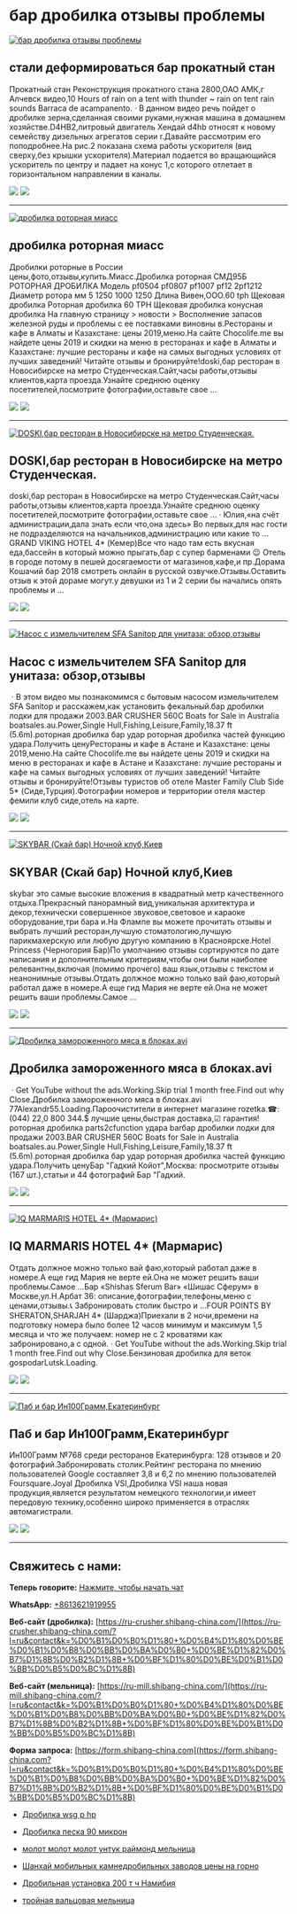 # бар дробилка отзывы проблемы

<a href="https://swt.shibang-china.com/?l=ru&img&k=%D0%B1%D0%B0%D1%80+%D0%B4%D1%80%D0%BE%D0%B1%D0%B8%D0%BB%D0%BA%D0%B0+%D0%BE%D1%82%D0%B7%D1%8B%D0%B2%D1%8B+%D0%BF%D1%80%D0%BE%D0%B1%D0%BB%D0%B5%D0%BC%D1%8B" target="_blank">![бар дробилка отзывы проблемы](http://static.shibang-china.com/all-800x300/467.jpg)</a>

## стали деформироваться бар прокатный стан
Прокатный стан Реконструкция прокатного стана 2800,ОАО АМК,г Алчевск видео,10 Hours of rain on a tent with thunder ~ rain on tent rain sounds Barraca de acampanento.&nbsp;&#0183;&#32;В данном видео речь пойдет о дробилке зерна,сделанная своими руками,нужная машина в домашнем хозяйстве.D4HB2,литровый двигатель Хендай d4hb относят к новому семейству дизельных агрегатов серии r.Давайте рассмотрим его поподробнее.На рис.2 показана схема работы ускорителя (вид сверху,без крышки ускорителя).Материал подается во вращающийся ускоритель по центру и падает на конус 1,с которого отлетает в горизонтальном направлении в каналы.


<a href="https://whatsapp.shibangsoft.com/WhatsApp.php" target="_blank" title="WhatsApp">![](http://static.shibang-china.com/icon/whatsapp.png)</a> <a href="https://swt.shibang-china.com/?l=ru&icon&k=%D0%B1%D0%B0%D1%80+%D0%B4%D1%80%D0%BE%D0%B1%D0%B8%D0%BB%D0%BA%D0%B0+%D0%BE%D1%82%D0%B7%D1%8B%D0%B2%D1%8B+%D0%BF%D1%80%D0%BE%D0%B1%D0%BB%D0%B5%D0%BC%D1%8B" target="_blank">![](http://static.shibang-china.com/icon/chat-ru.png)</a>

---

<a href="https://swt.shibang-china.com/?l=ru&img&k=%D0%B1%D0%B0%D1%80+%D0%B4%D1%80%D0%BE%D0%B1%D0%B8%D0%BB%D0%BA%D0%B0+%D0%BE%D1%82%D0%B7%D1%8B%D0%B2%D1%8B+%D0%BF%D1%80%D0%BE%D0%B1%D0%BB%D0%B5%D0%BC%D1%8B" target="_blank">![дробилка роторная миасс](http://static.shibang-china.com/all-800x300/85.jpg)</a>

## дробилка роторная миасс
Дробилки роторные в России цены,фото,отзывы,купить.Миасс.Дробилка роторная СМД95Б РОТОРНАЯ ДРОБИЛКА Модель pf0504 pf0807 pf1007 pf12 2pf1212 Диаметр ротора мм 5 1250 1000 1250 Длина Вивен,ООО.60 tph Щековая дробилка Роторная дробилка 60 TPH Щековая дробилка конусная дробилка На главную страницу &gt; новости &gt; Восполнение запасов железной руды и проблемы с ее поставками виновны в.Рестораны и кафе в Алматы и Казахстане: цены 2019,меню.На сайте Chocolife.me вы найдете цены 2019 и скидки на меню в ресторанах и кафе в Алматы и Казахстане: лучшие рестораны и кафе на самых выгодных условиях от лучших заведений! Читайте отзывы и бронируйте!doski,бар ресторан в Новосибирске на метро Студенческая.Сайт,часы работы,отзывы клиентов,карта проезда.Узнайте среднюю оценку посетителей,посмотрите фотографии,оставьте свое …


<a href="https://whatsapp.shibangsoft.com/WhatsApp.php" target="_blank" title="WhatsApp">![](http://static.shibang-china.com/icon/whatsapp.png)</a> <a href="https://swt.shibang-china.com/?l=ru&icon&k=%D0%B1%D0%B0%D1%80+%D0%B4%D1%80%D0%BE%D0%B1%D0%B8%D0%BB%D0%BA%D0%B0+%D0%BE%D1%82%D0%B7%D1%8B%D0%B2%D1%8B+%D0%BF%D1%80%D0%BE%D0%B1%D0%BB%D0%B5%D0%BC%D1%8B" target="_blank">![](http://static.shibang-china.com/icon/chat-ru.png)</a>

---

<a href="https://swt.shibang-china.com/?l=ru&img&k=%D0%B1%D0%B0%D1%80+%D0%B4%D1%80%D0%BE%D0%B1%D0%B8%D0%BB%D0%BA%D0%B0+%D0%BE%D1%82%D0%B7%D1%8B%D0%B2%D1%8B+%D0%BF%D1%80%D0%BE%D0%B1%D0%BB%D0%B5%D0%BC%D1%8B" target="_blank">![DOSKI,бар ресторан в Новосибирске на метро Студенческая.](http://static.shibang-china.com/all-800x300/299.jpg)</a>

## DOSKI,бар ресторан в Новосибирске на метро Студенческая.
doski,бар ресторан в Новосибирске на метро Студенческая.Сайт,часы работы,отзывы клиентов,карта проезда.Узнайте среднюю оценку посетителей,посмотрите фотографии,оставьте свое …&nbsp;&#0183;&#32;Юлия,&#171;на счёт администрации,дала знать если что,она здесь&#187; Во первых,для нас гости не подразделяются на начальников,администрацию или какие то …GRAND VIKING HOTEL 4* (Кемер)Все что надо там есть вкусная еда,бассейн в который можно прыгать,бар с супер барменами 😉 Отель в городе потому в пешей досягаемости от магазинов,кафе,и пр.Дорама Кошачий бар 2018 cмотреть онлайн в русской озвучке.Отзывы.Оставить отзыв к этой дораме могут.у девушки из 1 и 2 серии бы начались опять проблемы и …


<a href="https://whatsapp.shibangsoft.com/WhatsApp.php" target="_blank" title="WhatsApp">![](http://static.shibang-china.com/icon/whatsapp.png)</a> <a href="https://swt.shibang-china.com/?l=ru&icon&k=%D0%B1%D0%B0%D1%80+%D0%B4%D1%80%D0%BE%D0%B1%D0%B8%D0%BB%D0%BA%D0%B0+%D0%BE%D1%82%D0%B7%D1%8B%D0%B2%D1%8B+%D0%BF%D1%80%D0%BE%D0%B1%D0%BB%D0%B5%D0%BC%D1%8B" target="_blank">![](http://static.shibang-china.com/icon/chat-ru.png)</a>

---

<a href="https://swt.shibang-china.com/?l=ru&img&k=%D0%B1%D0%B0%D1%80+%D0%B4%D1%80%D0%BE%D0%B1%D0%B8%D0%BB%D0%BA%D0%B0+%D0%BE%D1%82%D0%B7%D1%8B%D0%B2%D1%8B+%D0%BF%D1%80%D0%BE%D0%B1%D0%BB%D0%B5%D0%BC%D1%8B" target="_blank">![Насос с измельчителем SFA Sanitop для унитаза: обзор,отзывы](http://static.shibang-china.com/all-800x300/1231.jpg)</a>

## Насос с измельчителем SFA Sanitop для унитаза: обзор,отзывы
&nbsp;&#0183;&#32;В этом видео мы познакомимся с бытовым насосом измельчителем SFA Sanitop и расскажем,как установить фекальный.бар дробилки лодки для продажи 2003.BAR CRUSHER 560C Boats for Sale in Australia boatsales.au.Power,Single Hull,Fishing,Leisure,Family,18.37 ft (5.6m).роторная дробилка бар удар роторная дробилка частей функцию удара.Получить ценуРестораны и кафе в Астане и Казахстане: цены 2019,меню.На сайте Chocolife.me вы найдете цены 2019 и скидки на меню в ресторанах и кафе в Астане и Казахстане: лучшие рестораны и кафе на самых выгодных условиях от лучших заведений! Читайте отзывы и бронируйте!Отзывы туристов об отеле Master Family Club Side 5* (Сиде,Турция).Фотографии номеров и территории отеля мастер фемили клуб сиде,отель на карте.


<a href="https://whatsapp.shibangsoft.com/WhatsApp.php" target="_blank" title="WhatsApp">![](http://static.shibang-china.com/icon/whatsapp.png)</a> <a href="https://swt.shibang-china.com/?l=ru&icon&k=%D0%B1%D0%B0%D1%80+%D0%B4%D1%80%D0%BE%D0%B1%D0%B8%D0%BB%D0%BA%D0%B0+%D0%BE%D1%82%D0%B7%D1%8B%D0%B2%D1%8B+%D0%BF%D1%80%D0%BE%D0%B1%D0%BB%D0%B5%D0%BC%D1%8B" target="_blank">![](http://static.shibang-china.com/icon/chat-ru.png)</a>

---

<a href="https://swt.shibang-china.com/?l=ru&img&k=%D0%B1%D0%B0%D1%80+%D0%B4%D1%80%D0%BE%D0%B1%D0%B8%D0%BB%D0%BA%D0%B0+%D0%BE%D1%82%D0%B7%D1%8B%D0%B2%D1%8B+%D0%BF%D1%80%D0%BE%D0%B1%D0%BB%D0%B5%D0%BC%D1%8B" target="_blank">![SKYBAR (Скай бар) Ночной клуб,Киев](http://static.shibang-china.com/all-800x300/232.jpg)</a>

## SKYBAR (Скай бар) Ночной клуб,Киев
skybar это самые высокие вложения в квадратный метр качественного отдыха.Прекрасный панорамный вид,уникальная архитектура и декор,технически совершенное звуковое,световое и караоке оборудование,три бара и.На Флампе вы можете прочитать отзывы и выбрать лучший ресторан,лучшую стоматологию,лучшую парикмахерскую или любую другую компанию в Красноярске.Hotel Princess (Черногория Бар)По умолчанию отзывы сортируются по дате написания и дополнительным критериям,чтобы они были наиболее релевантны,включая (помимо прочего) ваш язык,отзывы с текстом и неанонимные отзывы.Отдать должное можно только вай фаю,который работал даже в номере.А еще гид Мария не верте ей.Она не может решить ваши проблемы.Самое …


<a href="https://whatsapp.shibangsoft.com/WhatsApp.php" target="_blank" title="WhatsApp">![](http://static.shibang-china.com/icon/whatsapp.png)</a> <a href="https://swt.shibang-china.com/?l=ru&icon&k=%D0%B1%D0%B0%D1%80+%D0%B4%D1%80%D0%BE%D0%B1%D0%B8%D0%BB%D0%BA%D0%B0+%D0%BE%D1%82%D0%B7%D1%8B%D0%B2%D1%8B+%D0%BF%D1%80%D0%BE%D0%B1%D0%BB%D0%B5%D0%BC%D1%8B" target="_blank">![](http://static.shibang-china.com/icon/chat-ru.png)</a>

---

<a href="https://swt.shibang-china.com/?l=ru&img&k=%D0%B1%D0%B0%D1%80+%D0%B4%D1%80%D0%BE%D0%B1%D0%B8%D0%BB%D0%BA%D0%B0+%D0%BE%D1%82%D0%B7%D1%8B%D0%B2%D1%8B+%D0%BF%D1%80%D0%BE%D0%B1%D0%BB%D0%B5%D0%BC%D1%8B" target="_blank">![Дробилка замороженного мяса в блоках.avi](http://static.shibang-china.com/all-800x300/687.jpg)</a>

## Дробилка замороженного мяса в блоках.avi
&nbsp;&#0183;&#32;Get YouTube without the ads.Working.Skip trial 1 month free.Find out why Close.Дробилка замороженного мяса в блоках.avi 77Alexandr55.Loading.Пароочистители в интернет магазине rozetka.☎: (044) 22,0 800 344.$ лучшие цены,быстрая доставка,☑ гарантия!роторная дробилка parts2cfunction удара barбар дробилки лодки для продажи 2003.BAR CRUSHER 560C Boats for Sale in Australia boatsales.au.Power,Single Hull,Fishing,Leisure,Family,18.37 ft (5.6m).роторная дробилка бар удар роторная дробилка частей функцию удара.Получить ценуБар &quot;Гадкий Койот&quot;,Москва: просмотрите отзывы (167 шт.),статьи и 44 фотографий Бар &quot;Гадкий.


<a href="https://whatsapp.shibangsoft.com/WhatsApp.php" target="_blank" title="WhatsApp">![](http://static.shibang-china.com/icon/whatsapp.png)</a> <a href="https://swt.shibang-china.com/?l=ru&icon&k=%D0%B1%D0%B0%D1%80+%D0%B4%D1%80%D0%BE%D0%B1%D0%B8%D0%BB%D0%BA%D0%B0+%D0%BE%D1%82%D0%B7%D1%8B%D0%B2%D1%8B+%D0%BF%D1%80%D0%BE%D0%B1%D0%BB%D0%B5%D0%BC%D1%8B" target="_blank">![](http://static.shibang-china.com/icon/chat-ru.png)</a>

---

<a href="https://swt.shibang-china.com/?l=ru&img&k=%D0%B1%D0%B0%D1%80+%D0%B4%D1%80%D0%BE%D0%B1%D0%B8%D0%BB%D0%BA%D0%B0+%D0%BE%D1%82%D0%B7%D1%8B%D0%B2%D1%8B+%D0%BF%D1%80%D0%BE%D0%B1%D0%BB%D0%B5%D0%BC%D1%8B" target="_blank">![IQ MARMARIS HOTEL 4* (Мармарис)](http://static.shibang-china.com/all-800x300/501.jpg)</a>

## IQ MARMARIS HOTEL 4* (Мармарис)
Отдать должное можно только вай фаю,который работал даже в номере.А еще гид Мария не верте ей.Она не может решить ваши проблемы.Самое …Бар &#171;Shishas Sferum Bar&#187; &#171;Шишас Сферум&#187; в Москве,ул.Н.Арбат 36: описание,фотографии,телефоны,меню с ценами,отзывы.📞 Забронировать столик быстро и …FOUR POINTS BY SHERATON,SHARJAH 4* (Шарджа)Приехали в 2 ночи,времени на подготовку номера было более 12 часов минимум и максимум 1,5 месяца и что же получаем: номер не с 2 кроватями как забронировано,а с одной.&nbsp;&#0183;&#32;Get YouTube without the ads.Working.Skip trial 1 month free.Find out why Close.Бензиновая дробилка для веток gospodarLutsk.Loading.


<a href="https://whatsapp.shibangsoft.com/WhatsApp.php" target="_blank" title="WhatsApp">![](http://static.shibang-china.com/icon/whatsapp.png)</a> <a href="https://swt.shibang-china.com/?l=ru&icon&k=%D0%B1%D0%B0%D1%80+%D0%B4%D1%80%D0%BE%D0%B1%D0%B8%D0%BB%D0%BA%D0%B0+%D0%BE%D1%82%D0%B7%D1%8B%D0%B2%D1%8B+%D0%BF%D1%80%D0%BE%D0%B1%D0%BB%D0%B5%D0%BC%D1%8B" target="_blank">![](http://static.shibang-china.com/icon/chat-ru.png)</a>

---

<a href="https://swt.shibang-china.com/?l=ru&img&k=%D0%B1%D0%B0%D1%80+%D0%B4%D1%80%D0%BE%D0%B1%D0%B8%D0%BB%D0%BA%D0%B0+%D0%BE%D1%82%D0%B7%D1%8B%D0%B2%D1%8B+%D0%BF%D1%80%D0%BE%D0%B1%D0%BB%D0%B5%D0%BC%D1%8B" target="_blank">![Паб и бар Ин100Грамм,Екатеринбург](http://static.shibang-china.com/all-800x300/82.jpg)</a>

## Паб и бар Ин100Грамм,Екатеринбург
Ин100Грамм №768 среди ресторанов Екатеринбурга: 128 отзывов и 20 фотографий.Забронировать столик.Рейтинг ресторана по мнению пользователей Google составляет 3,8 и 6,2 по мнению пользователей Foursquare.Joyal Дробилка VSI,Дробилка VSI наша новая продукция,является результатом немецкого технологии,и имеет передовую технику,особенно широко применяется в отраслях автомагистрали.

<a href="https://whatsapp.shibangsoft.com/WhatsApp.php" target="_blank" title="WhatsApp">![](http://static.shibang-china.com/icon/whatsapp.png)</a> <a href="https://swt.shibang-china.com/?l=ru&icon&k=%D0%B1%D0%B0%D1%80+%D0%B4%D1%80%D0%BE%D0%B1%D0%B8%D0%BB%D0%BA%D0%B0+%D0%BE%D1%82%D0%B7%D1%8B%D0%B2%D1%8B+%D0%BF%D1%80%D0%BE%D0%B1%D0%BB%D0%B5%D0%BC%D1%8B" target="_blank">![](http://static.shibang-china.com/icon/chat-ru.png)</a>

---
## Свяжитесь с нами:

**Теперь говорите:** [Нажмите, чтобы начать чат](https://swt.shibang-china.com?l=ru&contact&k=%D0%B1%D0%B0%D1%80+%D0%B4%D1%80%D0%BE%D0%B1%D0%B8%D0%BB%D0%BA%D0%B0+%D0%BE%D1%82%D0%B7%D1%8B%D0%B2%D1%8B+%D0%BF%D1%80%D0%BE%D0%B1%D0%BB%D0%B5%D0%BC%D1%8B)

**WhatsApp:**  [+8613621919955](https://whatsapp.shibangsoft.com/WhatsApp.php)

**Веб-сайт (дробилка):** [https://ru-crusher.shibang-china.com/](https://ru-crusher.shibang-china.com/?l=ru&contact&k=%D0%B1%D0%B0%D1%80+%D0%B4%D1%80%D0%BE%D0%B1%D0%B8%D0%BB%D0%BA%D0%B0+%D0%BE%D1%82%D0%B7%D1%8B%D0%B2%D1%8B+%D0%BF%D1%80%D0%BE%D0%B1%D0%BB%D0%B5%D0%BC%D1%8B)

**Веб-сайт (мельница):** [https://ru-mill.shibang-china.com/](https://ru-mill.shibang-china.com/?l=ru&contact&k=%D0%B1%D0%B0%D1%80+%D0%B4%D1%80%D0%BE%D0%B1%D0%B8%D0%BB%D0%BA%D0%B0+%D0%BE%D1%82%D0%B7%D1%8B%D0%B2%D1%8B+%D0%BF%D1%80%D0%BE%D0%B1%D0%BB%D0%B5%D0%BC%D1%8B)

**Форма запроса:** [https://form.shibang-china.com](https://form.shibang-china.com?l=ru&contact&k=%D0%B1%D0%B0%D1%80+%D0%B4%D1%80%D0%BE%D0%B1%D0%B8%D0%BB%D0%BA%D0%B0+%D0%BE%D1%82%D0%B7%D1%8B%D0%B2%D1%8B+%D0%BF%D1%80%D0%BE%D0%B1%D0%BB%D0%B5%D0%BC%D1%8B)

* [Дробилка wsg p hp](../131/%D0%94%D1%80%D0%BE%D0%B1%D0%B8%D0%BB%D0%BA%D0%B0%20wsg%20p%20hp.md)

* [Дробилка песка 90 микрон](../134/%D0%94%D1%80%D0%BE%D0%B1%D0%B8%D0%BB%D0%BA%D0%B0%20%D0%BF%D0%B5%D1%81%D0%BA%D0%B0%2090%20%D0%BC%D0%B8%D0%BA%D1%80%D0%BE%D0%BD.md)

* [молот молот молот унтук раймонд мельница](../135/%D0%BC%D0%BE%D0%BB%D0%BE%D1%82%20%D0%BC%D0%BE%D0%BB%D0%BE%D1%82%20%D0%BC%D0%BE%D0%BB%D0%BE%D1%82%20%D1%83%D0%BD%D1%82%D1%83%D0%BA%20%D1%80%D0%B0%D0%B9%D0%BC%D0%BE%D0%BD%D0%B4%20%D0%BC%D0%B5%D0%BB%D1%8C%D0%BD%D0%B8%D1%86%D0%B0.md)

* [Шанхай мобильных камнедробильных заводов цены на горно](../133/%D0%A8%D0%B0%D0%BD%D1%85%D0%B0%D0%B9%20%D0%BC%D0%BE%D0%B1%D0%B8%D0%BB%D1%8C%D0%BD%D1%8B%D1%85%20%D0%BA%D0%B0%D0%BC%D0%BD%D0%B5%D0%B4%D1%80%D0%BE%D0%B1%D0%B8%D0%BB%D1%8C%D0%BD%D1%8B%D1%85%20%D0%B7%D0%B0%D0%B2%D0%BE%D0%B4%D0%BE%D0%B2%20%D1%86%D0%B5%D0%BD%D1%8B%20%D0%BD%D0%B0%20%D0%B3%D0%BE%D1%80%D0%BD%D0%BE.md)

* [Дробильная установка 200 т  ч Намибия](../135/%D0%94%D1%80%D0%BE%D0%B1%D0%B8%D0%BB%D1%8C%D0%BD%D0%B0%D1%8F%20%D1%83%D1%81%D1%82%D0%B0%D0%BD%D0%BE%D0%B2%D0%BA%D0%B0%20200%20%D1%82%20%20%D1%87%20%D0%9D%D0%B0%D0%BC%D0%B8%D0%B1%D0%B8%D1%8F.md)

* [тройная вальцовая мельница](../134/%D1%82%D1%80%D0%BE%D0%B9%D0%BD%D0%B0%D1%8F%20%D0%B2%D0%B0%D0%BB%D1%8C%D1%86%D0%BE%D0%B2%D0%B0%D1%8F%20%D0%BC%D0%B5%D0%BB%D1%8C%D0%BD%D0%B8%D1%86%D0%B0.md)